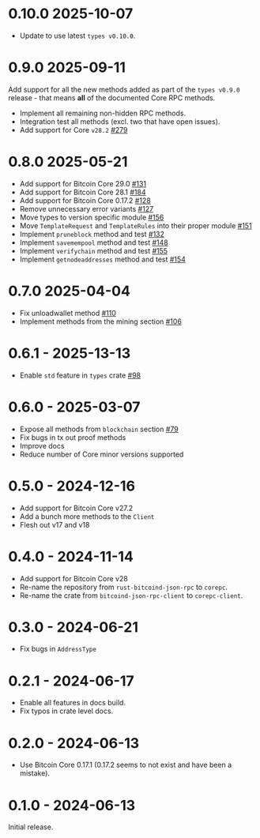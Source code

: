 # 0.10.0 2025-10-07

- Update to use latest `types v0.10.0`.

# 0.9.0 2025-09-11

Add support for all the new methods added as part of the `types v0.9.0`
release - that  means **all** of the documented Core RPC methods.

- Implement all remaining non-hidden RPC methods.
- Integration test all methods (excl. two that have open issues).
- Add support for Core `v28.2` [#279](https://github.com/rust-bitcoin/corepc/pull/279)

# 0.8.0 2025-05-21

- Add support for Bitcoin Core 29.0 [#131](https://github.com/rust-bitcoin/corepc/pull/131)
- Add support for Bitcoin Core 28.1 [#184](https://github.com/rust-bitcoin/corepc/pull/184)
- Add support for Bitcoin Core 0.17.2 [#128](https://github.com/rust-bitcoin/corepc/pull/128)
- Remove unnecessary error variants [#127](https://github.com/rust-bitcoin/corepc/pull/127)
- Move types to version specific module [#156](https://github.com/rust-bitcoin/corepc/pull/156)
- Move `TemplateRequest` and `TemplateRules` into their proper module [#151](https://github.com/rust-bitcoin/corepc/pull/151)
- Implement `pruneblock` method and test [#132](https://github.com/rust-bitcoin/corepc/pull/132)
- Implement `savemempool` method and test [#148](https://github.com/rust-bitcoin/corepc/pull/148)
- Implement `verifychain` method and test [#155](https://github.com/rust-bitcoin/corepc/pull/155)
- Implement `getnodeaddresses` method and test [#154](https://github.com/rust-bitcoin/corepc/pull/154)

# 0.7.0 2025-04-04

- Fix unloadwallet method [#110](https://github.com/rust-bitcoin/corepc/pull/110)
- Implement methods from the mining section [#106](https://github.com/rust-bitcoin/corepc/pull/106)

# 0.6.1 - 2025-13-13

- Enable `std` feature in `types` crate [#98](https://github.com/rust-bitcoin/corepc/pull/98)

# 0.6.0 - 2025-03-07

- Expose all methods from `blockchain` section [#79](https://github.com/rust-bitcoin/corepc/pull/79)
- Fix bugs in tx out proof methods
- Improve docs
- Reduce number of Core minor versions supported

# 0.5.0 - 2024-12-16

- Add support for Bitcoin Core v27.2
- Add a bunch more methods to the `Client`
- Flesh out v17 and v18

# 0.4.0 - 2024-11-14

- Add support for Bitcoin Core v28
- Re-name the repository from `rust-bitcoind-json-rpc` to `corepc`.
- Re-name the crate from `bitcoind-json-rpc-client` to `corepc-client`.

# 0.3.0 - 2024-06-21

- Fix bugs in `AddressType`

# 0.2.1 - 2024-06-17

- Enable all features in docs build.
- Fix typos in crate level docs.

# 0.2.0 - 2024-06-13

- Use Bitcoin Core 0.17.1 (0.17.2 seems to not exist and have been a mistake).

# 0.1.0 - 2024-06-13

Initial release.
